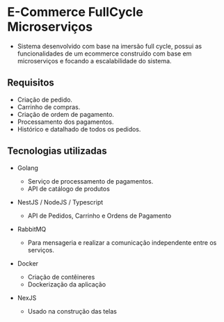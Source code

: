 # E-Commerce FullCycle Microserviços
- Sistema desenvolvido com base na imersão full cycle, possui as funcionalidades de um ecommerce construído com base em microserviços e focando a escalabilidade do sistema.

## **Requisitos**
- Criação de pedido.
- Carrinho de compras.
- Criação de ordem de pagamento.
- Processamento dos pagamentos.
- Histórico e datalhado de todos os pedidos.

## **Tecnologias utilizadas**
* Golang
    - Serviço de processamento de pagamentos.
    - API de catálogo de produtos

* NestJS / NodeJS / Typescript
    - API de Pedidos, Carrinho e Ordens de Pagamento

* RabbitMQ
    - Para mensageria e realizar a comunicação independente entre os serviços.

* Docker
    - Criação de contêineres
    - Dockerização da aplicação

* NexJS
    - Usado na construção das telas